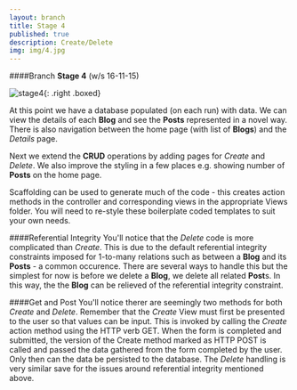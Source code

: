 ```yaml
---
layout: branch
title: Stage 4
published: true
description: Create/Delete
img: img/4.jpg
---
```

####Branch **Stage 4** (w/s 16-11-15)

![stage4]({{site.baseurl}}/img/stage4.gif){: .right .boxed}

At this point we have a database populated (on each run) with data. We can view the details of each **Blog** and see the **Posts** represented in a novel way. There is also navigation between the home page (with list of **Blogs**) and the *Details* page.

Next we extend the **CRUD** operations by adding pages for *Create* and *Delete*. We also improve the styling in a few places e.g. showing number of **Posts** on the home page.

Scaffolding can be used to generate much of the code - this creates action methods in the controller and corresponding views in the appropriate Views folder. You will need to re-style these boilerplate coded templates to suit your own needs.

####Referential Integrity
You'll notice that the *Delete* code is more complicated than *Create*. This is due to the default referential integrity constraints imposed for 1-to-many relations such as between a **Blog** and its **Posts** - a common occurence. There are several ways to handle this but the simplest for now is before we delete a **Blog**, we delete all related **Post**s. In this way, the the **Blog** can be relieved of the referential integrity constraint.

####Get and Post
You'll notice therer are seemingly two methods for both *Create* and *Delete*. Remember that the *Create* View must first be presented to the user so that values can be input. This is invoked by calling the *Create* action method using the HTTP verb GET. When the form is completed and submitted, the version of the Create method marked as HTTP POST is called and passed the data gathered from the form completed by the user. Only then can the data be persisted to the database.
The *Delete* handling is very similar save for the issues around referential integrity mentioned above.